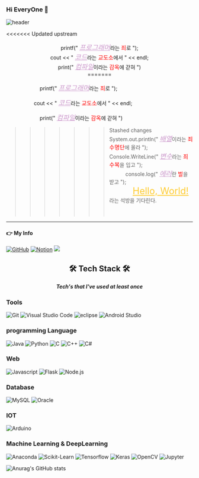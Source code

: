 ### Hi EveryOne 👋
![header](https://capsule-render.vercel.app/api?type=waving&color=timeGradient&height=300&section=header&text=SeungMin's%20Github&fontSize=90&animation=scaleIn)
<!--
**hongseungmn/hongseungmn** is a ✨ _special_ ✨ repository because its `README.md` (this file) appears on your GitHub profile.

Here are some ideas to get you started:

- 🔭 I’m currently working on ...
- 🌱 I’m currently learning ...
- 👯 I’m looking to collaborate on ...
- 🤔 I’m looking for help with ...
- 💬 Ask me about ...
- 📫 How to reach me: ...
- 😄 Pronouns: ...
- ⚡ Fun fact: ...
-->

<style>
  #value1 {
  color:#CC99CC;
  font-size:18px;
  text-decoration:underline;
  font-style:Italic;
  }
  #value2 {
  color:red;
  font-size:15px;
  }
  #value3 {
    color: #FFCC33;
    font-size: 25px;
    text-decoration:underline;
  }
</style>
<<<<<<< Updated upstream
<p align="center">
  printf(" <span id = "value1">프로그래머</span>라는 
  <span id ="value2">죄</span>로 ");<br> cout << " <span id ="value1">코드</span>라는 
  <span id ="value2">교도소</span>에서 " << endl;<br>
  print(" <span id ="value1">컴파일</span>이라는 <span id ="value2">감옥</span>에 갇혀 ")<br>
=======
<p>
  &nbsp;&nbsp;&nbsp;&nbsp;&nbsp;&nbsp;&nbsp;&nbsp;&nbsp;&nbsp;&nbsp;&nbsp;&nbsp;&nbsp;&nbsp;&nbsp;&nbsp;&nbsp;&nbsp;&nbsp;&nbsp;&nbsp;&nbsp;printf(" <span id = "value1">프로그래머</span>라는 
  <span id ="value2">죄</span>로 ");<br>

  &nbsp;&nbsp;&nbsp;&nbsp;&nbsp;&nbsp;&nbsp;&nbsp;&nbsp;&nbsp;&nbsp;&nbsp;&nbsp;&nbsp;&nbsp;&nbsp;&nbsp;&nbsp;&nbsp;cout << " <span id ="value1">코드</span>라는 
  <span id ="value2">교도소</span>에서 " << endl;<br>

  &nbsp;&nbsp;&nbsp;&nbsp;&nbsp;&nbsp;&nbsp;&nbsp;&nbsp;&nbsp;&nbsp;&nbsp;&nbsp;&nbsp;&nbsp;&nbsp;&nbsp;&nbsp;&nbsp;&nbsp;&nbsp;&nbsp;&nbsp;print(" <span id ="value1">컴파일</span>이라는 
  <span id ="value2">감옥</span>에 갇혀 ")<br>

>>>>>>> Stashed changes
  System.out.println(" <span id ="value1">배열</span>이라는 <span id ="value2">죄수명단</span>에 올라 ");<br>
  Console.WriteLine(" <span id ="value1">변수</span>라는 <span id ="value2">죄수복</span>을 입고 ");<br>
  &nbsp;&nbsp;&nbsp;&nbsp;&nbsp;&nbsp;&nbsp;&nbsp;&nbsp;&nbsp;&nbsp;console.log(" <span id ="value1">에러</span>란 <span id ="value2">벌</span>을 받고 ");<br>
  &nbsp;&nbsp;&nbsp;&nbsp;&nbsp;&nbsp;&nbsp;&nbsp;&nbsp;&nbsp;&nbsp;&nbsp;&nbsp;&nbsp;&nbsp;&nbsp;<span id ="value3">Hello, World!</span> 라는 석방을 기다린다.<br><br><br>
</p>


<hr>
<h4>👉 My Info</h4>
<a href = "https://github.com/hisumin46"><img alt="GitHub" src ="https://img.shields.io/badge/GitHub-181717.svg?&style=flat-square&logo=GitHub&logoColor=white"/></a> <a href = "https://flaxen-fruitadens-6ff.notion.site/AI-f8c98596893d4064bb299c95878e92b5"><img alt="Notion" src ="https://img.shields.io/badge/Notion-white.svg?&style=flat-square&logo=Notion&logoColor=black"/></a> <a href="[mailto:https://www.notion.so/AI-f8c98596893d4064bb299c95878e92b5]"> <img src="https://img.shields.io/badge/sem50000@naver.com-green?style=flat-square&logo=Naver&logoColor=white&link=mailto:sem50000@naver.com"></a>





<h2 align="center">🛠 Tech Stack 🛠</h2>
<h5 align="center">Tech's that I've used at least once</h5>

<h3> Tools</h3>
<p><img  alt="Git" src ="https://img.shields.io/badge/Git-F05032.svg?&style=flat-square&logo=Git&logoColor=white"/> <img  alt="Visual Studio Code" src ="https://img.shields.io/badge/VScode-007ACC.svg?&style=flat-square&logo=Visual Studio Code&logoColor=white"/> <img  alt="eclipse" src ="https://img.shields.io/badge/Eclipse IDE-2C2255.svg?&style=flat-square&logo=eclipse&logoColor=white"/> <img  alt="Android Studio" src ="https://img.shields.io/badge/Android Studio-3DDC84.svg?&style=flat-square&logo=Android Studio&logoColor=white"/> </p>

<h3>programming Language</h3>
<p> <img  alt="Java" src ="https://img.shields.io/badge/Java-607078.svg?&style=flat-square&logo=Java&logoColor=white"/> <img  alt="Python" src ="https://img.shields.io/badge/Python-3776AB.svg?&style=flat-square&logo=Python&logoColor=white"/> <img  alt="C" src ="https://img.shields.io/badge/C-A8B9CC.svg?&style=flat-square&logo=C&logoColor=white"/> <img  alt="C++" src ="https://img.shields.io/badge/C++-00599C.svg?&style=flat-square&logo=C++&logoColor=white"/> <img  alt="C#" src ="https://img.shields.io/badge/C Sharp-239120.svg?&style=flat-square&logo=C#&logoColor=white"/></p>

<h3> Web </h3>
<p><img  alt="Javascript" src ="https://img.shields.io/badge/Javascript-F7DF1E.svg?&style=flat-square&logo=Javascript&logoColor=white"/> <img  alt="Flask" src ="https://img.shields.io/badge/Flask-000000.svg?&style=flat-square&logo=Flask&logoColor=white"/> <img  alt="Node.js" src ="https://img.shields.io/badge/Node.js-339933.svg?&style=flat-square&logo=Node.js&logoColor=white"/> </p>

<h3> Database </h3>
<p><img  alt="MySQL" src ="https://img.shields.io/badge/Mysql-4479A1.svg?&style=flat-square&logo=MySQL&logoColor=white"/> <img  alt="Oracle" src ="https://img.shields.io/badge/Oracle-F80000.svg?&style=flat-square&logo=Oracle&logoColor=white"/> </p>

<h3> IOT </h3>
<p><img  alt="Arduino" src ="https://img.shields.io/badge/Arduino-00979D.svg?&style=flat-square&logo=Arduinos&logoColor=white"/></p>

<h3> Machine Learning & DeepLearning </h3>
<p><img  alt="Anaconda" src ="https://img.shields.io/badge/Anaconda-44A833.svg?&style=flat-square&logo=Anaconda&logoColor=white"/> <img  alt="Scikit-Learn" src ="https://img.shields.io/badge/Scikit-Learn-F7931E.svg?&style=flat-square&logo=Scikit-Learn&logoColor=white"/> <img  alt="Tensorflow" src ="https://img.shields.io/badge/Tensorflow-FF6F00.svg?&style=flat-square&logo=Tensorflow&logoColor=white"/> <img  alt="Keras" src ="https://img.shields.io/badge/Keras-D00000.svg?&style=flat-square&logo=Keras&logoColor=white"/> <img  alt="OpenCV" src ="https://img.shields.io/badge/OpenCV-5C3EE8.svg?&style=flat-square&logo=OpenCV&logoColor=white"/> <img  alt="Jupyter" src ="https://img.shields.io/badge/Jupyter-F37626.svg?&style=flat-square&logo=Jupyter&logoColor=white"/> </p>


![Anurag's GitHub stats](https://github-readme-stats.vercel.app/api?username=hongseungmn&show_icons=true&theme=radical)








